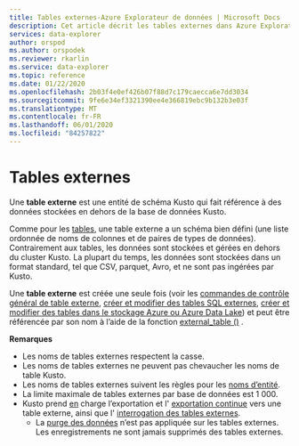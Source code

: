 ```yaml
---
title: Tables externes-Azure Explorateur de données | Microsoft Docs
description: Cet article décrit les tables externes dans Azure Explorateur de données.
services: data-explorer
author: orspod
ms.author: orspodek
ms.reviewer: rkarlin
ms.service: data-explorer
ms.topic: reference
ms.date: 01/22/2020
ms.openlocfilehash: 2b03f4e0ef426b07f88d7c179caecca6e7dd3034
ms.sourcegitcommit: 9fe6e34ef3321390ee4e366819ebc9b132b3e03f
ms.translationtype: MT
ms.contentlocale: fr-FR
ms.lasthandoff: 06/01/2020
ms.locfileid: "84257822"
---
```

# <a name="external-tables"></a>Tables externes

Une **table externe** est une entité de schéma Kusto qui fait référence à des données stockées en dehors de la base de données Kusto.

Comme pour les [tables](tables.md), une table externe a un schéma bien défini (une liste ordonnée de noms de colonnes et de paires de types de données). Contrairement aux tables, les données sont stockées et gérées en dehors du cluster Kusto. La plupart du temps, les données sont stockées dans un format standard, tel que CSV, parquet, Avro, et ne sont pas ingérées par Kusto.

Une **table externe** est créée une seule fois (voir les [commandes de contrôle général de table externe](../../management/externaltables.md), [créer et modifier des tables SQL externes](../../management/external-sql-tables.md), [créer et modifier des tables dans le stockage Azure ou Azure Data Lake](../../management/external-tables-azurestorage-azuredatalake.md)) et peut être référencée par son nom à l’aide de la fonction [external_table ()](../../query/externaltablefunction.md) . 

**Remarques**

* Les noms de tables externes respectent la casse.
* Les noms de tables externes ne peuvent pas chevaucher les noms de table Kusto.
* Les noms de tables externes suivent les règles pour les [noms d’entité](./entity-names.md).
* La limite maximale de tables externes par base de données est 1 000.
* Kusto prend [en](../../management/data-export/export-data-to-an-external-table.md) charge l’exportation et l' [exportation continue](../../management/data-export/continuous-data-export.md) vers une table externe, ainsi que l' [interrogation des tables externes](../../../data-lake-query-data.md).
    * La [purge des données](../../concepts/data-purge.md) n’est pas appliquée sur les tables externes. Les enregistrements ne sont jamais supprimés des tables externes.
